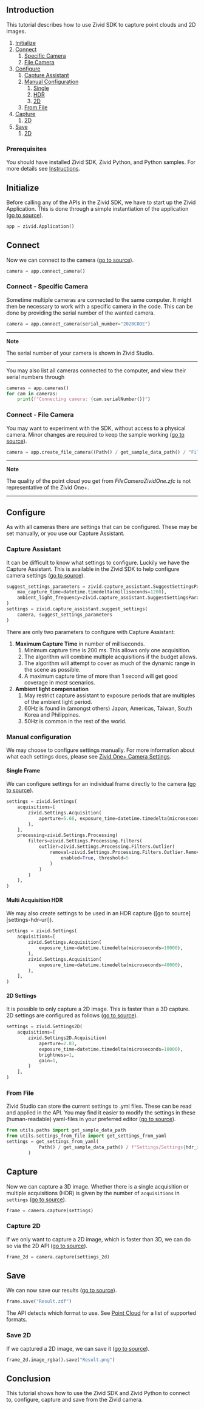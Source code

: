 ## Introduction

This tutorial describes how to use Zivid SDK to capture point clouds and 2D images.

1. [Initialize](#initialize)
2. [Connect](#connect)
   1. [Specific Camera](#connect---specific-camera)
   2. [File Camera](#connect---file-camera)
3. [Configure](#configure)
   1. [Capture Assistant](#capture-assistant)
   2. [Manual Configuration](#manual-configuration)
      1. [Single](#single-frame)
      2. [HDR](#hdr-frame)
      3. [2D](#2d-settings)
   3. [From File](#from-file)
4. [Capture](#capture)
    1. [2D](#capture-2d)
5. [Save](#save)
    1. [2D](#save-2d)

### Prerequisites

You should have installed Zivid SDK, Zivid Python, and Python samples. For more details see [Instructions][installation-instructions-url].

## Initialize

Before calling any of the APIs in the Zivid SDK, we have to start up the Zivid Application. This is done through a simple instantiation of the application ([go to source][start_app-url]).
```python
app = zivid.Application()
```

## Connect

Now we can connect to the camera ([go to source][connect-url]).
```python
camera = app.connect_camera()
```

### Connect - Specific Camera

Sometime multiple cameras are connected to the same computer. It might then be necessary to work with a specific camera in the code. This can be done by providing the serial number of the wanted camera.
```python
camera = app.connect_camera(serial_number="2020C0DE")
```

---
**Note** 

The serial number of your camera is shown in Zivid Studio.

---

You may also list all cameras connected to the computer, and view their serial numbers through
```python
cameras = app.cameras()
for cam in cameras:
    print(f"Connecting camera: {cam.serialNumber()}")
```

### Connect - File Camera

You may want to experiment with the SDK, without access to a physical camera. Minor changes are required to keep the sample working ([go to source][filecamera-url]).
```python
camera = app.create_file_camera((Path() / get_sample_data_path() / "FileCameraZividOne.zfc")
```

---
**Note**

The quality of the point cloud you get from *FileCameraZividOne.zfc* is not representative of the Zivid One+.

---

## Configure

As with all cameras there are settings that can be configured. These may be set manually, or you use our Capture Assistant.

### Capture Assistant

It can be difficult to know what settings to configure. Luckily we have the Capture Assistant. This is available in the Zivid SDK to help configure camera settings ([go to source][captureassistant-url]).
```python
suggest_settings_parameters = zivid.capture_assistant.SuggestSettingsParameters(
    max_capture_time=datetime.timedelta(milliseconds=1200),
    ambient_light_frequency=zivid.capture_assistant.SuggestSettingsParameters.AmbientLightFrequency.none,
)
settings = zivid.capture_assistant.suggest_settings(
    camera, suggest_settings_parameters
)
```

There are only two parameters to configure with Capture Assistant:

1. **Maximum Capture Time** in number of milliseconds.
    1. Minimum capture time is 200 ms. This allows only one acquisition.
    2. The algorithm will combine multiple acquisitions if the budget allows.
    3. The algorithm will attempt to cover as much of the dynamic range in the scene as possible.
    4. A maximum capture time of more than 1 second will get good coverage in most scenarios.
2. **Ambient light compensation**
    1. May restrict capture assistant to exposure periods that are multiples of the ambient light period.
    2. 60Hz is found in (amongst others) Japan, Americas, Taiwan, South Korea and Philippines.
    3. 50Hz is common in the rest of the world.

### Manual configuration

We may choose to configure settings manually. For more information about what each settings does, please see [Zivid One+ Camera Settings][kb-camera_settings-url].

#### Single Frame

We can configure settings for an individual frame directly to the camera ([go to source][settings-url]).
```python
settings = zivid.Settings(
    acquisitions=[
        zivid.Settings.Acquisition(
            aperture=5.66, exposure_time=datetime.timedelta(microseconds=8333),
        ),
    ],
    processing=zivid.Settings.Processing(
        filters=zivid.Settings.Processing.Filters(
            outlier=zivid.Settings.Processing.Filters.Outlier(
                removal=zivid.Settings.Processing.Filters.Outlier.Removal(
                    enabled=True, threshold=5
                )
            )
        )
    ),
)
```

#### Multi Acquisition HDR

We may also create settings to be used in an HDR capture ([go to source][settings-hdr-url]).
```python
settings = zivid.Settings(
    acquisitions=[
        zivid.Settings.Acquisition(
            exposure_time=datetime.timedelta(microseconds=10000),
        ),
        zivid.Settings.Acquisition(
            exposure_time=datetime.timedelta(microseconds=40000),
        ),
    ],
)
```

#### 2D Settings

It is possible to only capture a 2D image. This is faster than a 3D capture. 2D settings are configured as follows ([go to source][settings2d-url]).
```python
settings = zivid.Settings2D(
    acquisitions=[
        zivid.Settings2D.Acquisition(
            aperture=2.83,
            exposure_time=datetime.timedelta(microseconds=10000),
            brightness=1,
            gain=1,
        )
    ],
)
```

### From File

Zivid Studio can store the current settings to .yml files. These can be read and applied in the API. You may find it easier to modify the settings in these (human-readable) yaml-files in your preferred editor ([go to source][settings_from_file-url]).
```python
from utils.paths import get_sample_data_path
from utils.settings_from_file import get_settings_from_yaml
settings = get_settings_from_yaml(
            Path() / get_sample_data_path() / f"Settings/Settings{hdr_index:02d}.yml"
        )
```

## Capture

Now we can capture a 3D image. Whether there is a single acquisition or multiple acquisitions (HDR) is given by the number of `acquisitions` in `settings` ([go to source][capture-url]).
```python
frame = camera.capture(settings)
```

### Capture 2D

If we only want to capture a 2D image, which is faster than 3D, we can do so via the 2D API ([go to source][capture2d-url]).
```python
frame_2d = camera.capture(settings_2d)
```

## Save

We can now save our results ([go to source][save-url]).
```python
frame.save("Result.zdf")
```
The API detects which format to use. See [Point Cloud][kb-point_cloud-url] for a list of supported formats.

### Save 2D

If we captured a 2D image, we can save it ([go to source][save2d-url]).
```python
frame_2d.image_rgba().save("Result.png")
```

## Conclusion

This tutorial shows how to use the Zivid SDK and Zivid Python to connect to, configure, capture and save from the Zivid camera.

[//]: ### "Recommended further reading"

[installation-instructions-url]: ../../../README.md#instructions
[start_app-url]: capture.py#L7
[connect-url]: capture.py#L8
[captureassistant-url]: capture_assistant.py#L10-L17
[settings-url]: capture.py#L10-L16
[settingsHDR-url]: capture_hdr.py#L9-L15
[kb-camera_settings-url]: https://zivid.atlassian.net/wiki/spaces/ZividKB/pages/450265335/Settings
[capture-url]: capture.py#L18
[capture2d-url]: capture_2d.py#L18
[settings2d-url]: capture_2d.py#L10-L15
[captureHDR-url]: capture_assistant.py#L19
[save-url]: capture.py#L19
[save2d-url]: capture_2d.py#L19-L20
[settings_from_file-url]: ../../application/basic/capture_hdr_loop.py#L27-L29
[kb-point_cloud-url]: https://zivid.atlassian.net/wiki/spaces/ZividKB/pages/520061383/Point+Cloud
[filecamera-url]: capture_from_file.py#L11-L13
